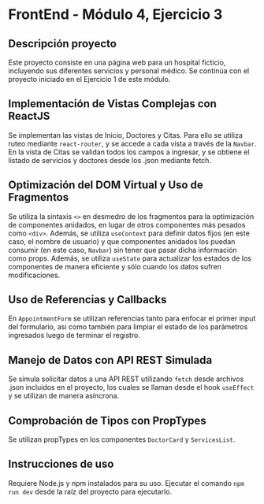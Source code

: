 # FrontEnd - Módulo 4, Ejercicio 3

## Descripción proyecto

Este proyecto consiste en una página web para un hospital ficticio, incluyendo sus diferentes servicios y personal médico.
Se continúa con el proyecto iniciado en el Ejercicio 1 de este módulo.

## Implementación de Vistas Complejas con ReactJS

Se implementan las vistas de Inicio, Doctores y Citas. Para ello se utiliza ruteo mediante `react-router`, y se accede a cada vista a través de la `Navbar`.
En la vista de Citas se validan todos los campos a ingresar, y se obtiene el listado de servicios y doctores desde los .json mediante fetch.

## Optimización del DOM Virtual y Uso de Fragmentos

Se utiliza la sintaxis `<>` en desmedro de los fragmentos para la optimización de componentes anidados, en lugar de otros componentes más pesados como `<div>`.
Además, se utiliza `useContext` para definir datos fijos (en este caso, el nombre de usuario) y que componentes anidados los puedan consumir (en este caso, `Navbar`) sin tener que pasar dicha información como props. Además, se utiliza `useState` para actualizar los estados de los componentes de manera eficiente y sólo cuando los datos sufren modificaciones.

## Uso de Referencias y Callbacks

En `AppointmentForm` se utilizan referencias tanto para enfocar el primer input del formulario, asi como también para limpiar el estado de los parámetros ingresados luego de terminar el registro.

## Manejo de Datos con API REST Simulada

Se simula solicitar datos a una API REST utilizando `fetch` desde archivos .json incluidos en el proyecto, los cuales se llaman desde el hook `useEffect` y se utilizan de manera asíncrona.

## Comprobación de Tipos con PropTypes

Se utilizan propTypes en los componentes `DoctorCard` y `ServicesList`.

## Instrucciones de uso

Requiere Node.js y npm instalados para su uso. Ejecutar el comando `npm run dev` desde la raíz del proyecto para ejecutarlo.